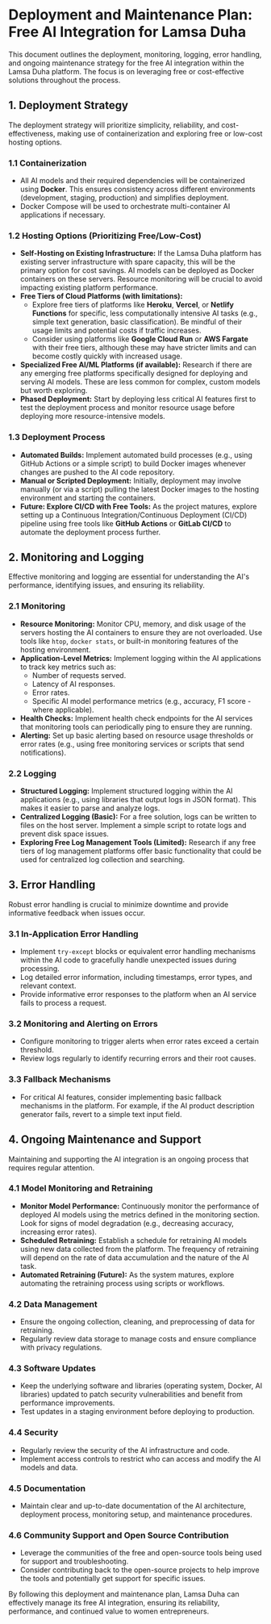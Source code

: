 # Deployment and Maintenance Plan: Free AI Integration for Lamsa Duha

This document outlines the deployment, monitoring, logging, error handling, and ongoing maintenance strategy for the free AI integration within the Lamsa Duha platform. The focus is on leveraging free or cost-effective solutions throughout the process.

## 1. Deployment Strategy

The deployment strategy will prioritize simplicity, reliability, and cost-effectiveness, making use of containerization and exploring free or low-cost hosting options.

### 1.1 Containerization

*   All AI models and their required dependencies will be containerized using **Docker**. This ensures consistency across different environments (development, staging, production) and simplifies deployment.
*   Docker Compose will be used to orchestrate multi-container AI applications if necessary.

### 1.2 Hosting Options (Prioritizing Free/Low-Cost)

*   **Self-Hosting on Existing Infrastructure:** If the Lamsa Duha platform has existing server infrastructure with spare capacity, this will be the primary option for cost savings. AI models can be deployed as Docker containers on these servers. Resource monitoring will be crucial to avoid impacting existing platform performance.
*   **Free Tiers of Cloud Platforms (with limitations):**
    *   Explore free tiers of platforms like **Heroku**, **Vercel**, or **Netlify Functions** for specific, less computationally intensive AI tasks (e.g., simple text generation, basic classification). Be mindful of their usage limits and potential costs if traffic increases.
    *   Consider using platforms like **Google Cloud Run** or **AWS Fargate** with their free tiers, although these may have stricter limits and can become costly quickly with increased usage.
*   **Specialized Free AI/ML Platforms (if available):** Research if there are any emerging free platforms specifically designed for deploying and serving AI models. These are less common for complex, custom models but worth exploring.
*   **Phased Deployment:** Start by deploying less critical AI features first to test the deployment process and monitor resource usage before deploying more resource-intensive models.

### 1.3 Deployment Process

*   **Automated Builds:** Implement automated build processes (e.g., using GitHub Actions or a simple script) to build Docker images whenever changes are pushed to the AI code repository.
*   **Manual or Scripted Deployment:** Initially, deployment may involve manually (or via a script) pulling the latest Docker images to the hosting environment and starting the containers.
*   **Future: Explore CI/CD with Free Tools:** As the project matures, explore setting up a Continuous Integration/Continuous Deployment (CI/CD) pipeline using free tools like **GitHub Actions** or **GitLab CI/CD** to automate the deployment process further.

## 2. Monitoring and Logging

Effective monitoring and logging are essential for understanding the AI's performance, identifying issues, and ensuring its reliability.

### 2.1 Monitoring

*   **Resource Monitoring:** Monitor CPU, memory, and disk usage of the servers hosting the AI containers to ensure they are not overloaded. Use tools like `htop`, `docker stats`, or built-in monitoring features of the hosting environment.
*   **Application-Level Metrics:** Implement logging within the AI applications to track key metrics such as:
    *   Number of requests served.
    *   Latency of AI responses.
    *   Error rates.
    *   Specific AI model performance metrics (e.g., accuracy, F1 score - where applicable).
*   **Health Checks:** Implement health check endpoints for the AI services that monitoring tools can periodically ping to ensure they are running.
*   **Alerting:** Set up basic alerting based on resource usage thresholds or error rates (e.g., using free monitoring services or scripts that send notifications).

### 2.2 Logging

*   **Structured Logging:** Implement structured logging within the AI applications (e.g., using libraries that output logs in JSON format). This makes it easier to parse and analyze logs.
*   **Centralized Logging (Basic):** For a free solution, logs can be written to files on the host server. Implement a simple script to rotate logs and prevent disk space issues.
*   **Exploring Free Log Management Tools (Limited):** Research if any free tiers of log management platforms offer basic functionality that could be used for centralized log collection and searching.

## 3. Error Handling

Robust error handling is crucial to minimize downtime and provide informative feedback when issues occur.

### 3.1 In-Application Error Handling

*   Implement `try-except` blocks or equivalent error handling mechanisms within the AI code to gracefully handle unexpected issues during processing.
*   Log detailed error information, including timestamps, error types, and relevant context.
*   Provide informative error responses to the platform when an AI service fails to process a request.

### 3.2 Monitoring and Alerting on Errors

*   Configure monitoring to trigger alerts when error rates exceed a certain threshold.
*   Review logs regularly to identify recurring errors and their root causes.

### 3.3 Fallback Mechanisms

*   For critical AI features, consider implementing basic fallback mechanisms in the platform. For example, if the AI product description generator fails, revert to a simple text input field.

## 4. Ongoing Maintenance and Support

Maintaining and supporting the AI integration is an ongoing process that requires regular attention.

### 4.1 Model Monitoring and Retraining

*   **Monitor Model Performance:** Continuously monitor the performance of deployed AI models using the metrics defined in the monitoring section. Look for signs of model degradation (e.g., decreasing accuracy, increasing error rates).
*   **Scheduled Retraining:** Establish a schedule for retraining AI models using new data collected from the platform. The frequency of retraining will depend on the rate of data accumulation and the nature of the AI task.
*   **Automated Retraining (Future):** As the system matures, explore automating the retraining process using scripts or workflows.

### 4.2 Data Management

*   Ensure the ongoing collection, cleaning, and preprocessing of data for retraining.
*   Regularly review data storage to manage costs and ensure compliance with privacy regulations.

### 4.3 Software Updates

*   Keep the underlying software and libraries (operating system, Docker, AI libraries) updated to patch security vulnerabilities and benefit from performance improvements.
*   Test updates in a staging environment before deploying to production.

### 4.4 Security

*   Regularly review the security of the AI infrastructure and code.
*   Implement access controls to restrict who can access and modify the AI models and data.

### 4.5 Documentation

*   Maintain clear and up-to-date documentation of the AI architecture, deployment process, monitoring setup, and maintenance procedures.

### 4.6 Community Support and Open Source Contribution

*   Leverage the communities of the free and open-source tools being used for support and troubleshooting.
*   Consider contributing back to the open-source projects to help improve the tools and potentially get support for specific issues.

By following this deployment and maintenance plan, Lamsa Duha can effectively manage its free AI integration, ensuring its reliability, performance, and continued value to women entrepreneurs.